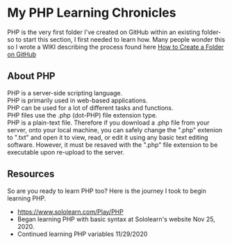 # My PHP Learning Chronicles

PHP is the very first folder I've created on GitHub within an existing folder-so to start this section, I first needed to learn how.  Many people wonder this so I wrote a WIKI describing the process found here [How to Create a Folder on GitHub](https://github.com/EO4wellness/T-I-L/wiki/GitHub#create-a-folder)


## About PHP 
PHP is a server-side scripting language.<br>
PHP is primarily used in web-based applications. <br>
PHP can be used for a lot of different tasks and functions. <br>
PHP files use the .php (dot-PHP) file extension type.<br>
PHP is a plain-text file. Therefore if you download a .php file from your server, onto your local machine, you can safely change the ".php" extenion to ".txt" and open it to view, read, or edit it using any basic text editing software. However, it must be resaved with the ".php" file extension to be executable upon re-upload to the server.<br>

## Resources 
So are you ready to learn PHP too?  Here is the journey I took to begin learning PHP. 
<br>
* https://www.sololearn.com/Play/PHP
* Began learning PHP with basic syntax at Sololearn's website Nov 25, 2020. 
* Continued learning PHP variables 11/29/2020
